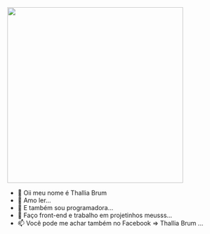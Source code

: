 <img src="https://user-images.githubusercontent.com/79876271/124134612-610b3100-da59-11eb-947b-0a8934976f8a.jpg" width="400px"/>

- 👋 Oii meu nome é Thallia Brum
- 👀 Amo ler...
- 🌱 E também sou programadora...
- 💞️ Faço front-end e trabalho em projetinhos meusss...
- 📫 Você pode me achar também no Facebook => Thallia Brum ...

<!---
ThalliaB/ThalliaB is a ✨ special ✨ repository because its `README.md` (this file) appears on your GitHub profile.
You can click the Preview link to take a look at your changes.
--->
